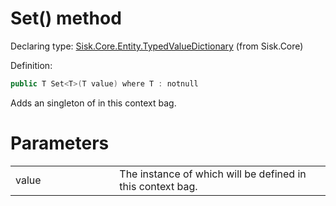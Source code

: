 <!--

Copyrights 2023 Sisk Framework - CypherPotato
Published under MIT license

!!! DO NOT EDIT THIS FILE !!!
This file was generated by a tool in the Sisk package. To edit the information in this documentation,
edit the XML documentation present in the Sisk source code.

-->


# Set() method

Declaring type: [Sisk.Core.Entity.TypedValueDictionary](/spec/Sisk.Core.Entity.TypedValueDictionary.md) (from Sisk.Core)


Definition:

```cs
public T Set<T>(T value) where T : notnull
```

Adds an singleton of <typeparamref name="T" /> in this context bag.


# Parameters

<table>
    <tbody>
<tr>
    <td width="33%">value</td>
    <td>The instance of  which will be defined in this context bag.</td>
</tr>
    </tbody>
</table>

